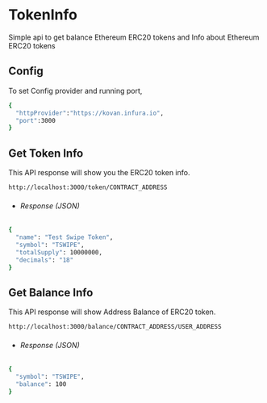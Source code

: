 # TokenInfo
Simple api to get balance Ethereum ERC20 tokens and Info about Ethereum ERC20 tokens

## Config
To set Config provider and running port,

```bash
{
  "httpProvider":"https://kovan.infura.io",
  "port":3000
}
```

## Get Token Info
This API response will show you the ERC20 token info.

```bash
http://localhost:3000/token/CONTRACT_ADDRESS
```
- ###### Response (JSON)
```bash
{
  "name": "Test Swipe Token",
  "symbol": "TSWIPE",
  "totalSupply": 10000000,
  "decimals": "18"
}
```


## Get Balance Info
This API response will show Address Balance of ERC20 token.

```bash
http://localhost:3000/balance/CONTRACT_ADDRESS/USER_ADDRESS
```
- ###### Response (JSON)
```bash
{
  "symbol": "TSWIPE",
  "balance": 100
}
```